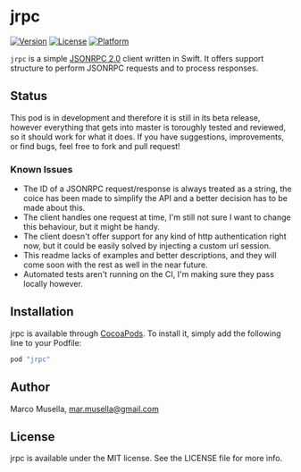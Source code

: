 # jrpc

[![Version](https://img.shields.io/cocoapods/v/jrpc.svg?style=flat)](http://cocoapods.org/pods/jrpc)
[![License](https://img.shields.io/cocoapods/l/jrpc.svg?style=flat)](http://cocoapods.org/pods/jrpc)
[![Platform](https://img.shields.io/cocoapods/p/jrpc.svg?style=flat)](http://cocoapods.org/pods/jrpc)

`jrpc` is a simple [JSONRPC 2.0](http://www.jsonrpc.org/specification) client written in Swift. 
It offers support structure to perform JSONRPC requests and to process responses.

## Status

This pod is in development and therefore it is still in its beta release, however everything that 
gets into master is toroughly tested and reviewed, so it should work for what it does.
If you have suggestions, improvements, or find bugs, feel free to fork and pull request!

### Known Issues
- The ID of a JSONRPC request/response is always treated as a string, the coice has been made to simplify the API and a better decision has to be made about this.
- The client handles one request at time, I'm still not sure I want to change this behaviour, but it might be handy.
- The client doesn't offer support for any kind of http authentication right now, but it could be easily solved by injecting a custom url session.
- This readme lacks of examples and better descriptions, and they will come soon with the rest as well in the near future.
- Automated tests aren't running on the CI, I'm making sure they pass locally however.


## Installation

jrpc is available through [CocoaPods](http://cocoapods.org). To install
it, simply add the following line to your Podfile:

```ruby
pod "jrpc"
```

## Author

Marco Musella, mar.musella@gmail.com

## License

jrpc is available under the MIT license. See the LICENSE file for more info.
